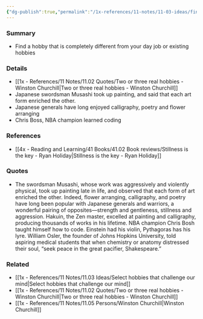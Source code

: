 ```yaml
---
{"dg-publish":true,"permalink":"/1x-references/11-notes/11-03-ideas/find-hobbies-that-are-radically-different-from-your-day-job/","title":"Find hobbies that are radically different from your day job","created":"2024-03-17T10:26:11.410+03:00","updated":"2024-03-17T10:30:13.823+03:00"}
---
```



### Summary
- Find a hobby that is completely different from your day job or existing hobbies

### Details
- [[1x - References/11 Notes/11.02 Quotes/Two or three real hobbies - Winston Churchill\|Two or three real hobbies - Winston Churchill]]
- Japanese swordsman Musashi took up painting, and said that each art form enriched the other.
- Japanese generals have long enjoyed calligraphy, poetry and flower arranging
- Chris Boss, NBA champion learned coding

### References
- [[4x - Reading and Learning/41 Books/41.02 Book reviews/Stillness is the key - Ryan Holiday\|Stillness is the key - Ryan Holiday]]

### Quotes
- The swordsman Musashi, whose work was aggressively and violently physical, took up painting late in life, and observed that each form of art enriched the other. Indeed, flower arranging, calligraphy, and poetry have long been popular with Japanese generals and warriors, a wonderful pairing of opposites—strength and gentleness, stillness and aggression. Hakuin, the Zen master, excelled at painting and calligraphy, producing thousands of works in his lifetime. NBA champion Chris Bosh taught himself how to code. Einstein had his violin, Pythagoras has his lyre. William Osler, the founder of Johns Hopkins University, told aspiring medical students that when chemistry or anatomy distressed their soul, “seek peace in the great pacifier, Shakespeare.”

### Related
- [[1x - References/11 Notes/11.03 Ideas/Select hobbies that challenge our mind\|Select hobbies that challenge our mind]]
- [[1x - References/11 Notes/11.02 Quotes/Two or three real hobbies - Winston Churchill\|Two or three real hobbies - Winston Churchill]]
- [[1x - References/11 Notes/11.05 Persons/Winston Churchill\|Winston Churchill]]
